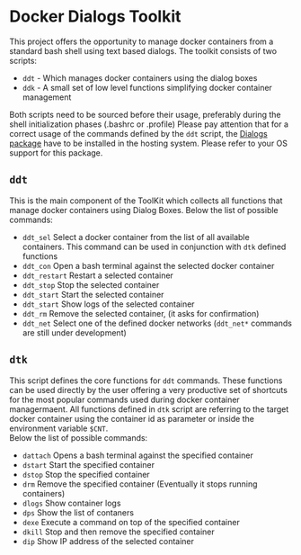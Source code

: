 # Docker Dialogs Toolkit
This project offers the opportunity to manage docker containers from a standard bash shell using text based dialogs.
The toolkit consists of two scripts:

 + `ddt` - Which manages docker containers using the dialog boxes
 + `ddk` - A small set of low level functions simplifying docker container management
 
Both scripts need to be sourced before their usage, preferably during the shell initialization phases (.bashrc or .profile)
Please pay attention that for a correct usage of the commands defined by the `ddt` script, the [Dialogs package](http://invisible-island.net/dialog/dialog.html) have to be installed in the hosting system. Please refer to your OS support for this package.

## `ddt`
This is the main component of the ToolKit which collects all functions that manage docker containers using Dialog Boxes.
Below the list of possible commands:

 + `ddt_sel` Select a docker container from the list of all available containers. This command can be used in conjunction with `dtk` defined functions
 + `ddt_con` Open a bash terminal against the selected docker container
 + `ddt_restart` Restart  a selected container
 + `ddt_stop` Stop the selected container
 + `ddt_start` Start the selected container
 + `ddt_start` Show logs of the selected container
 + `ddt_rm` Remove the selected container, (it asks for confirmation)
 + `ddt_net` Select one of the defined docker networks (`ddt_net*` commands are still under development)

## `dtk`
This script defines the core functions for `ddt` commands. These functions can be used directly by the user offering a very productive set of shortcuts for the most popular commands used during docker container managermaent.
All functions defined in `dtk` script are referring to the target docker container using the container id as parameter or inside the environment variable `$CNT`.\
Below the list of possible commands:

 + `dattach` Opens a bash terminal against the specified container
 + `dstart` Start the specified container
 + `dstop` Stop the specified container
 + `drm` Remove the specified container (Eventually it stops running containers)
 + `dlogs` Show container logs
 + `dps` Show the list of contaners
 + `dexe`  Execute a command on top of the specified container
 + `dkill` Stop and then remove the specified container
 + `dip` Show IP address of the selected container

